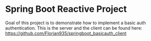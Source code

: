 # Spring Boot Reactive Project
Goal of this project is to demonstrate how to implement a basic auth authentication. This is the server and the client can be found here: https://github.com/Florian935/springboot_basicauth_client
